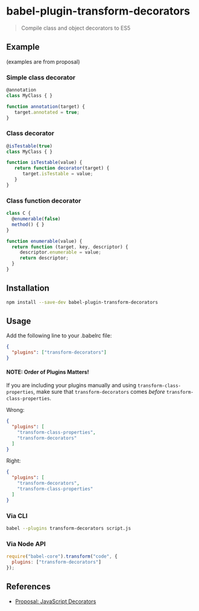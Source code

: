 # babel-plugin-transform-decorators

> Compile class and object decorators to ES5

## Example

(examples are from proposal)

### Simple class decorator

```js
@annotation
class MyClass { }

function annotation(target) {
   target.annotated = true;
}
```

### Class decorator

```js
@isTestable(true)
class MyClass { }

function isTestable(value) {
   return function decorator(target) {
      target.isTestable = value;
   }
}
```

### Class function decorator

```js
class C {
  @enumerable(false)
  method() { }
}

function enumerable(value) {
  return function (target, key, descriptor) {
     descriptor.enumerable = value;
     return descriptor;
  }
}
```

## Installation

```sh
npm install --save-dev babel-plugin-transform-decorators
```

## Usage

Add the following line to your .babelrc file:

```json
{
  "plugins": ["transform-decorators"]
}
```

#### NOTE: Order of Plugins Matters!

If you are including your plugins manually and using `transform-class-properties`, make sure that `transform-decorators` comes *before* `transform-class-properties`.

Wrong:

```json
{
  "plugins": [
    "transform-class-properties",
    "transform-decorators"
  ]
}
```

Right:

```json
{
  "plugins": [
    "transform-decorators",
    "transform-class-properties"
  ]
}
```

### Via CLI

```sh
babel --plugins transform-decorators script.js
```

### Via Node API

```javascript
require("babel-core").transform("code", {
  plugins: ["transform-decorators"]
});
```

## References

* [Proposal: JavaScript Decorators](https://github.com/wycats/javascript-decorators/blob/master/README.md)
